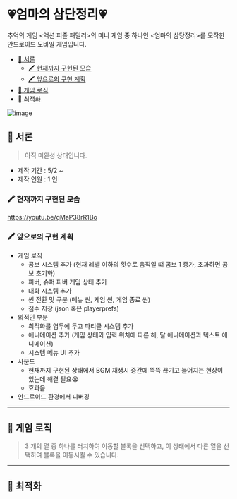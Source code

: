 # 💗엄마의 삼단정리💗
추억의 게임 &lt;액션 퍼즐 패밀리>의 미니 게임 중 하나인 &lt;엄마의 삼당정리>를 모작한 안드로이드 모바일 게임입니다. 

- [📌 서론](#-서론)
  - [🖍 현재까지 구현된 모습](#-현재까지-구현된-모습)
  - [🖍 앞으로의 구현 계획](#-앞으로의-구현-계획)
- [📌 게임 로직](#-게임-로직)
- [📌 최적화](#-최적화)

![image](https://user-images.githubusercontent.com/42318591/117398932-5b520d00-af3a-11eb-871f-113c590b93db.png)

## 📌 서론

> 아직 미완성 상태입니다. 

- 제작 기간 : 5/2 ~
- 제작 인원 : 1 인 

### 🖍 현재까지 구현된 모습

<https://youtu.be/qMaP38rR1Bo>

### 🖍 앞으로의 구현 계획

- 게임 로직
  - 콤보 시스템 추가 (현재 레벨 이하의 횟수로 움직일 떄 콤보 1 증가, 초과하면 콤보 초기화)
  - 피버, 슈퍼 피버 게임 상태 추가 
  - 대화 시스템 추가
  - 씬 전환 및 구분 (메뉴 씬, 게임 씬, 게임 종료 씬) 
  - 점수 저장 (json 혹은 playerprefs)
- 외적인 부분
  - 최적화를 염두에 두고 파티클 시스템 추가
  - 애니메이션 추가 (게임 상태와 입력 위치에 따른 해, 달 애니메이션과 텍스트 애니메이션)
  - 시스템 메뉴 UI 추가
- 사운드 
  - 현재까지 구현된 상태에서 BGM 재생시 중간에 뚝뚝 끊기고 늘어지는 현상이 있는데 해결 필요😭
  - 효과음 
- 안드로이드 환경에서 디버깅 

---

## 📌 게임 로직 

> 3 개의 열 중 하나를 터치하여 이동할 블록을 선택하고, 이 상태에서 다른 열을 선택하여 블록을 이동시킬 수 있습니다.



---

## 📌 최적화
